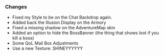 ### Changes ###

  * Fixed my Style to be on the Chat Backdrop again.
  * Added back the Illusion Display on the Armory
  * Fixed a missing shadow on the AdventureMap skin
  * Added an option to hide the BossBanner (the thing that shows loot if you kill a boss)
  * Some QoL Mail Box Adjustments
  * Use a new Texture: SHINEYYYYYY
